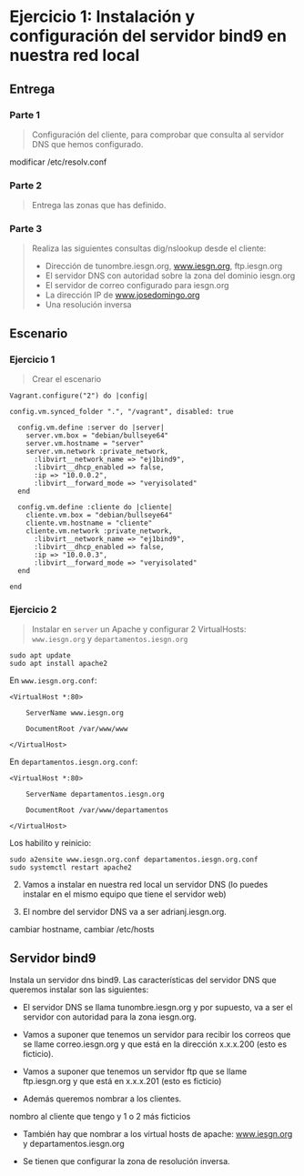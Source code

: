 # Ejercicio 1: Instalación y configuración del servidor bind9 en nuestra red local

## Entrega

### Parte 1
> Configuración del cliente, para comprobar que consulta al servidor DNS que hemos configurado.

modificar /etc/resolv.conf

### Parte 2
> Entrega las zonas que has definido.


### Parte 3
> Realiza las siguientes consultas dig/nslookup desde el cliente:
>
>- Dirección de tunombre.iesgn.org, www.iesgn.org, ftp.iesgn.org
>- El servidor DNS con autoridad sobre la zona del dominio iesgn.org
>- El servidor de correo configurado para iesgn.org
>- La dirección IP de www.josedomingo.org
>- Una resolución inversa









## Escenario

### Ejercicio 1
> Crear el escenario

```
Vagrant.configure("2") do |config|

config.vm.synced_folder ".", "/vagrant", disabled: true

  config.vm.define :server do |server|
    server.vm.box = "debian/bullseye64"
    server.vm.hostname = "server"
    server.vm.network :private_network,
      :libvirt__network_name => "ej1bind9",
      :libvirt__dhcp_enabled => false,
      :ip => "10.0.0.2",
      :libvirt__forward_mode => "veryisolated"
  end

  config.vm.define :cliente do |cliente|
    cliente.vm.box = "debian/bullseye64"
    cliente.vm.hostname = "cliente"
    cliente.vm.network :private_network,
      :libvirt__network_name => "ej1bind9",
      :libvirt__dhcp_enabled => false,
      :ip => "10.0.0.3",
      :libvirt__forward_mode => "veryisolated"
  end

end
```

### Ejercicio 2
> Instalar en `server` un Apache y configurar 2 VirtualHosts: `www.iesgn.org` y `departamentos.iesgn.org`

```
sudo apt update
sudo apt install apache2
```

En `www.iesgn.org.conf`:
```
<VirtualHost *:80>

	ServerName www.iesgn.org

	DocumentRoot /var/www/www

</VirtualHost>
```

En `departamentos.iesgn.org.conf`:
```
<VirtualHost *:80>

	ServerName departamentos.iesgn.org

	DocumentRoot /var/www/departamentos

</VirtualHost>
```

Los habilito y reinicio:
```
sudo a2ensite www.iesgn.org.conf departamentos.iesgn.org.conf
sudo systemctl restart apache2
```




2. Vamos a instalar en nuestra red local un servidor DNS (lo puedes instalar en el mismo equipo que tiene el servidor web)

3. El nombre del servidor DNS va a ser adrianj.iesgn.org.

cambiar hostname, cambiar /etc/hosts


















## Servidor bind9

Instala un servidor dns bind9. Las características del servidor DNS que queremos instalar son las siguientes:


- El servidor DNS se llama tunombre.iesgn.org y por supuesto, va a ser el servidor con autoridad para la zona iesgn.org.

- Vamos a suponer que tenemos un servidor para recibir los correos que se llame correo.iesgn.org y que está en la dirección x.x.x.200 (esto es ficticio).

- Vamos a suponer que tenemos un servidor ftp que se llame ftp.iesgn.org y que está en x.x.x.201 (esto es ficticio)

- Además queremos nombrar a los clientes.

nombro al cliente que tengo y 1 o 2 más ficticios

- También hay que nombrar a los virtual hosts de apache: www.iesgn.org y departamentos.iesgn.org

- Se tienen que configurar la zona de resolución inversa.
